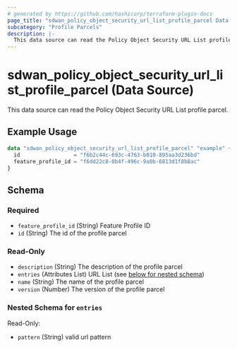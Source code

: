 ```yaml
---
# generated by https://github.com/hashicorp/terraform-plugin-docs
page_title: "sdwan_policy_object_security_url_list_profile_parcel Data Source - terraform-provider-sdwan"
subcategory: "Profile Parcels"
description: |-
  This data source can read the Policy Object Security URL List profile parcel.
---
```


# sdwan_policy_object_security_url_list_profile_parcel (Data Source)

This data source can read the Policy Object Security URL List profile parcel.

## Example Usage

```terraform
data "sdwan_policy_object_security_url_list_profile_parcel" "example" {
  id                 = "f6b2c44c-693c-4763-b010-895aa3d236bd"
  feature_profile_id = "f6dd22c8-0b4f-496c-9a0b-6813d1f8b8ac"
}
```

<!-- schema generated by tfplugindocs -->
## Schema

### Required

- `feature_profile_id` (String) Feature Profile ID
- `id` (String) The id of the profile parcel

### Read-Only

- `description` (String) The description of the profile parcel
- `entries` (Attributes List) URL List (see [below for nested schema](#nestedatt--entries))
- `name` (String) The name of the profile parcel
- `version` (Number) The version of the profile parcel

<a id="nestedatt--entries"></a>
### Nested Schema for `entries`

Read-Only:

- `pattern` (String) valid url pattern
